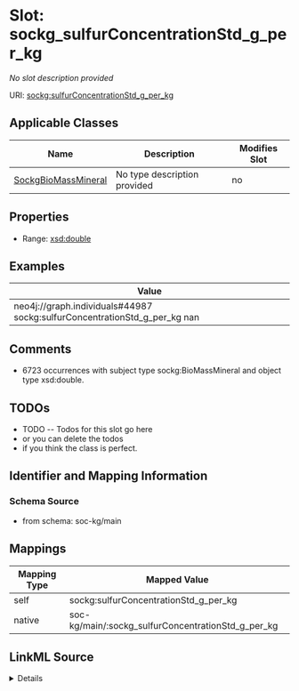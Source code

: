 

# Slot: sockg_sulfurConcentrationStd_g_per_kg


_No slot description provided_





URI: [sockg:sulfurConcentrationStd_g_per_kg](http://www.semanticweb.org/sockg/ontologies/2024/0/soil-carbon-ontology/sulfurConcentrationStd_g_per_kg)



<!-- no inheritance hierarchy -->





## Applicable Classes

| Name | Description | Modifies Slot |
| --- | --- | --- |
| [SockgBioMassMineral](../classes/SockgBioMassMineral.md) | No type description provided |  no  |







## Properties

* Range: [xsd:double](http://www.w3.org/2001/XMLSchema#double)






## Examples

| Value |
| --- |
| neo4j://graph.individuals#44987 sockg:sulfurConcentrationStd_g_per_kg nan |

## Comments

* 6723 occurrences with subject type sockg:BioMassMineral and object type xsd:double.

## TODOs

* TODO -- Todos for this slot go here
* or you can delete the todos
* if you think the class is perfect.

## Identifier and Mapping Information







### Schema Source


* from schema: soc-kg/main




## Mappings

| Mapping Type | Mapped Value |
| ---  | ---  |
| self | sockg:sulfurConcentrationStd_g_per_kg |
| native | soc-kg/main/:sockg_sulfurConcentrationStd_g_per_kg |




## LinkML Source

<details>
```yaml
name: sockg_sulfurConcentrationStd_g_per_kg
description: No slot description provided
todos:
- TODO -- Todos for this slot go here
- or you can delete the todos
- if you think the class is perfect.
comments:
- 6723 occurrences with subject type sockg:BioMassMineral and object type xsd:double.
examples:
- value: neo4j://graph.individuals#44987 sockg:sulfurConcentrationStd_g_per_kg nan
from_schema: soc-kg/main
rank: 1000
slot_uri: sockg:sulfurConcentrationStd_g_per_kg
alias: sockg_sulfurConcentrationStd_g_per_kg
domain_of:
- sockg_BioMassMineral
range: double

```
</details>